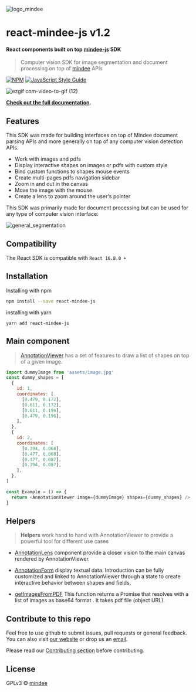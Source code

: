 ![logo_mindee](https://user-images.githubusercontent.com/41388086/68026973-7858b080-fcb1-11e9-85ff-724c8d014118.png)

# react-mindee-js v1.2

#### React components built on top [mindee-js](https://www.npmjs.com/package/mindee-js) SDK

> Computer vision SDK for image segmentation and document processing on top of [mindee](https://mindee.com) APIs

[![NPM](https://img.shields.io/npm/v/react-mindee-js.svg)](https://www.npmjs.com/package/react-mindee-js) [![JavaScript Style Guide](https://img.shields.io/badge/code_style-standard-brightgreen.svg)](https://standardjs.com)

![ezgif com-video-to-gif (12)](https://user-images.githubusercontent.com/41388086/87852820-92045b80-c905-11ea-808e-5a971de2b29f.gif)

**[Check out the full documentation](https://react-mindee-js.netlify.app).**

## Features

This SDK was made for building interfaces on top of Mindee document parsing APIs and more generally on top of
any computer vision detection APIs.

- Work with images and pdfs
- Display interactive shapes on images or pdfs with custom style
- Bind custom functions to shapes mouse events
- Create multi-pages pdfs navigation sidebar
- Zoom in and out in the canvas
- Move the image with the mouse
- Create a lens to zoom around the user's pointer

This SDK was primarily made for document processing but can be used for any type of computer vision interface:

![general_segmentation](https://user-images.githubusercontent.com/41388086/87301502-fb542b00-c50f-11ea-91f2-f7731c4e1a1b.gif)

## Compatibility

The React SDK is compatible with `React 16.8.0 +`

## Installation

Installing with npm

```bash
npm install --save react-mindee-js
```

installing with yarn

```
yarn add react-mindee-js
```

## Main component

> [AnnotationViewer](https://react-mindee-js.netlify.app/annotation-viewer) has a set of features to draw a list of shapes on top of a given image.

```js
import dummyImage from 'assets/image.jpg'
const dummy_shapes = [
  {
    id: 1,
    coordinates: [
      [0.479, 0.172],
      [0.611, 0.172],
      [0.611, 0.196],
      [0.479, 0.196],
    ],
  },
  {
    id: 2,
    coordinates: [
      [0.394, 0.068],
      [0.477, 0.068],
      [0.477, 0.087],
      [0.394, 0.087],
    ],
  },
]

const Example = () => {
  return <AnnotationViewer image={dummyImage} shapes={dummy_shapes} />
}
```

## Helpers

> **Helpers** work hand to hand with AnnotationViewer to provide a powerful tool for different use cases

- [AnnotationLens](https://react-mindee-js.netlify.app/annotation-lens) component provide a closer vision to the main canvas rendered by AnnotationViewer.

- [AnnotationForm](https://react-mindee-js.netlify.app/annotation-form) display textual data. Introduction can be fully customized and linked to AnnotationViewer through a state to create interactive behavior between shapes and fields.

- [getImagesFromPDF](https://react-mindee-js.netlify.app/get-images-from-pdf) This function returns a Promise that resolves with a list of images as base64 format . It takes pdf file (object URL).

## Contribute to this repo

Feel free to use github to submit issues, pull requests or general feedback.
You can also visit [our website](https://mindee.com) or drop us an [email](mailto:contact@mindee.com).

Please read our [Contributing section](CONTRIBUTING.md) before contributing.

## License

GPLv3 © [mindee](https://mindee.com)
